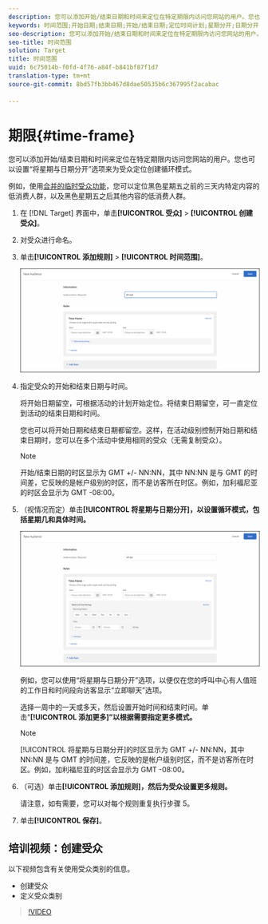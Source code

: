 ```yaml
---
description: 您可以添加开始/结束日期和时间来定位在特定期限内访问您网站的用户。您也可以设置“将星期与日期分开”选项来为受众定位创建循环模式。
keywords: 时间范围;开始日期;结束日期;开始/结束日期;定位时间计划;星期分开;日期分开;分开
seo-description: 您可以添加开始/结束日期和时间来定位在特定期限内访问您网站的用户。您也可以设置“将星期与日期分开”选项来为受众定位创建循环模式。
seo-title: 时间范围
solution: Target
title: 时间范围
uuid: 6c75014b-f0fd-4f76-a84f-b841bf87f1d7
translation-type: tm+mt
source-git-commit: 8bd57fb3bb467d8dae50535b6c367995f2acabac

---
```



# 期限{#time-frame}

您可以添加开始/结束日期和时间来定位在特定期限内访问您网站的用户。您也可以设置“将星期与日期分开”选项来为受众定位创建循环模式。

例如，使用[合并的临时受众功能](../../../c-target/combining-multiple-audiences.md#concept_A7386F1EA4394BD2AB72399C225981E5)，您可以定位黑色星期五之前的三天内特定内容的低消费人群，以及黑色星期五之后其他内容的低消费人群。

1. 在 [!DNL Target] 界面中，单击&#x200B;**[!UICONTROL 受众]** &gt; **[!UICONTROL 创建受众]**。
1. 对受众进行命名。
1. 单击&#x200B;**[!UICONTROL 添加规则]** &gt; **[!UICONTROL 时间范围]**。

   ![](assets/target_timeframe_dialog.png)

1. 指定受众的开始和结束日期与时间。

   将开始日期留空，可根据活动的计划开始定位。将结束日期留空，可一直定位到活动的结束日期和时间。

   您也可以将开始日期和结束日期都留空。这样，在活动级别控制开始日期和结束日期时，您可以在多个活动中使用相同的受众（无需复制受众）。

   >[!NOTE]
   >
   >开始/结束日期的时区显示为 GMT +/- NN:NN，其中 NN:NN 是与 GMT 的时间差，它反映的是帐户级别的时区，而不是访客所在时区。例如，加利福尼亚的时区会显示为 GMT -08:00。

1. （视情况而定）单击&#x200B;**[!UICONTROL 将星期与日期分开]，以设置循环模式，包括星期几和具体时间。**

   ![将星期与日期分开](assets/week_and_day_parting.png)

   例如，您可以使用“将星期与日期分开”选项，以便仅在您的呼叫中心有人值班的工作日和时间段向访客显示“立即聊天”选项。

   选择一周中的一天或多天，然后设置开始时间和结束时间。单击“**[!UICONTROL 添加更多]”以根据需要指定更多模式。**

   >[!NOTE]
   >
   >[!UICONTROL 将星期与日期分开]的时区显示为 GMT +/- NN:NN，其中 NN:NN 是与 GMT 的时间差，它反映的是帐户级别时区，而不是访客所在时区。例如，加利福尼亚的时区会显示为 GMT -08:00。

1. （可选）单击&#x200B;**[!UICONTROL 添加规则]，然后为受众设置更多规则。**

   请注意，如有需要，您可以对每个规则重复执行步骤 5。

1. 单击&#x200B;**[!UICONTROL 保存]**。

## 培训视频：创建受众

以下视频包含有关使用受众类别的信息。

* 创建受众
* 定义受众类别

>[!VIDEO](https://video.tv.adobe.com/v/17392?captions=chi_hans)
